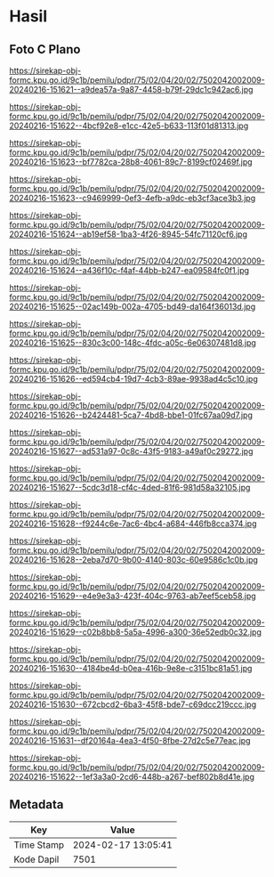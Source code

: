 # Hasil

## Foto C Plano

https://sirekap-obj-formc.kpu.go.id/9c1b/pemilu/pdpr/75/02/04/20/02/7502042002009-20240216-151621--a9dea57a-9a87-4458-b79f-29dc1c942ac6.jpg

https://sirekap-obj-formc.kpu.go.id/9c1b/pemilu/pdpr/75/02/04/20/02/7502042002009-20240216-151622--4bcf92e8-e1cc-42e5-b633-113f01d81313.jpg

https://sirekap-obj-formc.kpu.go.id/9c1b/pemilu/pdpr/75/02/04/20/02/7502042002009-20240216-151623--bf7782ca-28b8-4061-89c7-8199cf02469f.jpg

https://sirekap-obj-formc.kpu.go.id/9c1b/pemilu/pdpr/75/02/04/20/02/7502042002009-20240216-151623--c9469999-0ef3-4efb-a9dc-eb3cf3ace3b3.jpg

https://sirekap-obj-formc.kpu.go.id/9c1b/pemilu/pdpr/75/02/04/20/02/7502042002009-20240216-151624--ab19ef58-1ba3-4f26-8945-54fc71120cf6.jpg

https://sirekap-obj-formc.kpu.go.id/9c1b/pemilu/pdpr/75/02/04/20/02/7502042002009-20240216-151624--a436f10c-f4af-44bb-b247-ea09584fc0f1.jpg

https://sirekap-obj-formc.kpu.go.id/9c1b/pemilu/pdpr/75/02/04/20/02/7502042002009-20240216-151625--02ac149b-002a-4705-bd49-da164f36013d.jpg

https://sirekap-obj-formc.kpu.go.id/9c1b/pemilu/pdpr/75/02/04/20/02/7502042002009-20240216-151625--830c3c00-148c-4fdc-a05c-6e06307481d8.jpg

https://sirekap-obj-formc.kpu.go.id/9c1b/pemilu/pdpr/75/02/04/20/02/7502042002009-20240216-151626--ed594cb4-19d7-4cb3-89ae-9938ad4c5c10.jpg

https://sirekap-obj-formc.kpu.go.id/9c1b/pemilu/pdpr/75/02/04/20/02/7502042002009-20240216-151626--b2424481-5ca7-4bd8-bbe1-01fc67aa09d7.jpg

https://sirekap-obj-formc.kpu.go.id/9c1b/pemilu/pdpr/75/02/04/20/02/7502042002009-20240216-151627--ad531a97-0c8c-43f5-9183-a49af0c29272.jpg

https://sirekap-obj-formc.kpu.go.id/9c1b/pemilu/pdpr/75/02/04/20/02/7502042002009-20240216-151627--5cdc3d18-cf4c-4ded-81f6-981d58a32105.jpg

https://sirekap-obj-formc.kpu.go.id/9c1b/pemilu/pdpr/75/02/04/20/02/7502042002009-20240216-151628--f9244c6e-7ac6-4bc4-a684-446fb8cca374.jpg

https://sirekap-obj-formc.kpu.go.id/9c1b/pemilu/pdpr/75/02/04/20/02/7502042002009-20240216-151628--2eba7d70-9b00-4140-803c-60e9586c1c0b.jpg

https://sirekap-obj-formc.kpu.go.id/9c1b/pemilu/pdpr/75/02/04/20/02/7502042002009-20240216-151629--e4e9e3a3-423f-404c-9763-ab7eef5ceb58.jpg

https://sirekap-obj-formc.kpu.go.id/9c1b/pemilu/pdpr/75/02/04/20/02/7502042002009-20240216-151629--c02b8bb8-5a5a-4996-a300-36e52edb0c32.jpg

https://sirekap-obj-formc.kpu.go.id/9c1b/pemilu/pdpr/75/02/04/20/02/7502042002009-20240216-151630--4184be4d-b0ea-416b-9e8e-c3151bc81a51.jpg

https://sirekap-obj-formc.kpu.go.id/9c1b/pemilu/pdpr/75/02/04/20/02/7502042002009-20240216-151630--672cbcd2-6ba3-45f8-bde7-c69dcc219ccc.jpg

https://sirekap-obj-formc.kpu.go.id/9c1b/pemilu/pdpr/75/02/04/20/02/7502042002009-20240216-151631--df20164a-4ea3-4f50-8fbe-27d2c5e77eac.jpg

https://sirekap-obj-formc.kpu.go.id/9c1b/pemilu/pdpr/75/02/04/20/02/7502042002009-20240216-151622--1ef3a3a0-2cd6-448b-a267-bef802b8d41e.jpg


## Metadata

| Key        | Value               |
| ---------- | ------------------- |
| Time Stamp | 2024-02-17 13:05:41 |
| Kode Dapil | 7501                |



